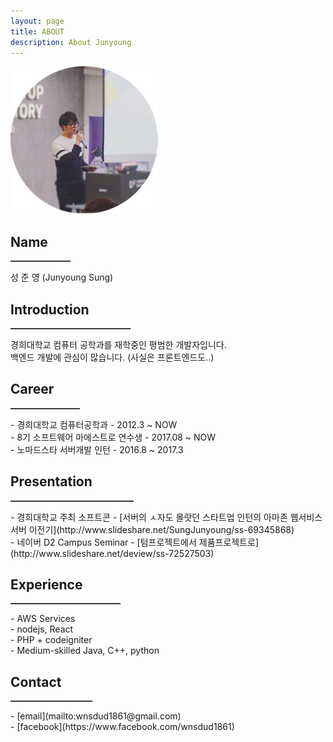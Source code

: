 ```yaml
---
layout: page
title: ABOUT
description: About Junyoung
---
```


![profile](./img/profile-image.png)

## Name
<hr align="left" width="19%" style="border: 0;
           height: 0;
           border-top: 1px solid rgba(0, 0, 0, 0.1);
           border-bottom: 1px solid rgba(255, 255, 255, 0.3);" />
성 준 영 (Junyoung Sung)

## Introduction
<hr align="left" width="38%" style="border: 0;
           height: 0;
           border-top: 1px solid rgba(0, 0, 0, 0.1);
           border-bottom: 1px solid rgba(255, 255, 255, 0.3);" />
경희대학교 컴퓨터 공학과를 재학중인 평범한 개발자입니다.<br>
백엔드 개발에 관심이 많습니다. (사실은 프론트엔드도..) <br>

## Career
<hr align="left" width="22%" style="border: 0;
           height: 0;
           border-top: 1px solid rgba(0, 0, 0, 0.1);
           border-bottom: 1px solid rgba(255, 255, 255, 0.3);" />
- 경희대학교 컴퓨터공학과 - 2012.3 ~ NOW<br>
- 8기 소프트웨어 마에스트로 연수생 - 2017.08 ~ NOW<br> 
- 노마드스타 서버개발 인턴 - 2016.8 ~ 2017.3

## Presentation
<hr align="left" width="39%" style="border: 0;
           height: 0;
           border-top: 1px solid rgba(0, 0, 0, 0.1);
           border-bottom: 1px solid rgba(255, 255, 255, 0.3);" />
- 경희대학교 주최 소프트콘 - [서버의 ㅅ자도 몰랏던 스타트업 인턴의 아마존 웹서비스 서버 이전기](http://www.slideshare.net/SungJunyoung/ss-69345868)<br>
- 네이버 D2 Campus Seminar - [텀프로젝트에서 제품프로젝트로](http://www.slideshare.net/deview/ss-72527503)


## Experience
<hr align="left" width="35%" style="border: 0;
           height: 0;
           border-top: 1px solid rgba(0, 0, 0, 0.1);
           border-bottom: 1px solid rgba(255, 255, 255, 0.3);" />
- AWS Services<br>
- nodejs, React<br>
- PHP + codeigniter<br>
- Medium-skilled Java, C++, python<br>

## Contact
<hr align="left" width="26%" style="border: 0;
           height: 0;
           border-top: 1px solid rgba(0, 0, 0, 0.1);
           border-bottom: 1px solid rgba(255, 255, 255, 0.3);" />
- [email](mailto:wnsdud1861@gmail.com)<br>
- [facebook](https://www.facebook.com/wnsdud1861)<br>
